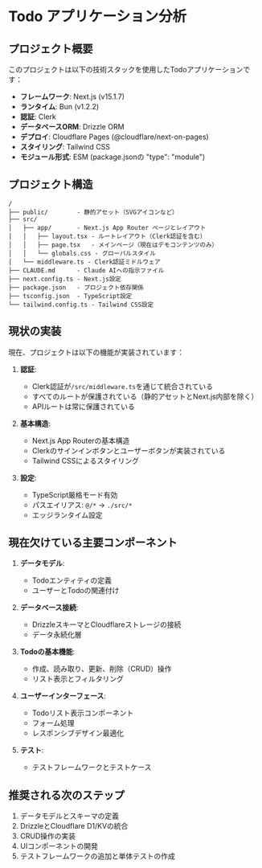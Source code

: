 # Todo アプリケーション分析

## プロジェクト概要

このプロジェクトは以下の技術スタックを使用したTodoアプリケーションです：

- **フレームワーク**: Next.js (v15.1.7)
- **ランタイム**: Bun (v1.2.2)
- **認証**: Clerk
- **データベースORM**: Drizzle ORM
- **デプロイ**: Cloudflare Pages (@cloudflare/next-on-pages)
- **スタイリング**: Tailwind CSS
- **モジュール形式**: ESM (package.jsonの "type": "module")

## プロジェクト構造

```
/
├── public/        - 静的アセット（SVGアイコンなど）
├── src/
│   ├── app/       - Next.js App Router ページとレイアウト
│   │   ├── layout.tsx - ルートレイアウト（Clerk認証を含む）
│   │   ├── page.tsx   - メインページ（現在はデモコンテンツのみ）
│   │   └── globals.css - グローバルスタイル
│   └── middleware.ts - Clerk認証ミドルウェア
├── CLAUDE.md      - Claude AIへの指示ファイル
├── next.config.ts - Next.js設定
├── package.json   - プロジェクト依存関係
├── tsconfig.json  - TypeScript設定
└── tailwind.config.ts - Tailwind CSS設定
```

## 現状の実装

現在、プロジェクトは以下の機能が実装されています：

1. **認証**:
   - Clerk認証が`/src/middleware.ts`を通じて統合されている
   - すべてのルートが保護されている（静的アセットとNext.js内部を除く）
   - APIルートは常に保護されている

2. **基本構造**:
   - Next.js App Routerの基本構造
   - Clerkのサインインボタンとユーザーボタンが実装されている
   - Tailwind CSSによるスタイリング

3. **設定**:
   - TypeScript厳格モード有効
   - パスエイリアス: `@/*` → `./src/*`
   - エッジランタイム設定

## 現在欠けている主要コンポーネント

1. **データモデル**:
   - Todoエンティティの定義
   - ユーザーとTodoの関連付け

2. **データベース接続**:
   - DrizzleスキーマとCloudflareストレージの接続
   - データ永続化層

3. **Todoの基本機能**:
   - 作成、読み取り、更新、削除（CRUD）操作
   - リスト表示とフィルタリング

4. **ユーザーインターフェース**:
   - Todoリスト表示コンポーネント
   - フォーム処理
   - レスポンシブデザイン最適化

5. **テスト**:
   - テストフレームワークとテストケース

## 推奨される次のステップ

1. データモデルとスキーマの定義
2. DrizzleとCloudflare D1/KVの統合
3. CRUD操作の実装
4. UIコンポーネントの開発
5. テストフレームワークの追加と単体テストの作成